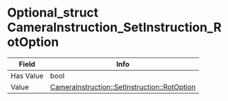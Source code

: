 # Optional_struct CameraInstruction_SetInstruction_RotOption

<table><thead><tr><th>Field</th><th>Info</th></tr></thead><tbody>
<tr><td>Has Value</td><td>bool</td></tr>
<tr><td>Value</td><td><a href="../types/CameraInstruction_SetInstruction_RotOption.md">CameraInstruction::SetInstruction::RotOption</a></td></tr>
</tbody></table>